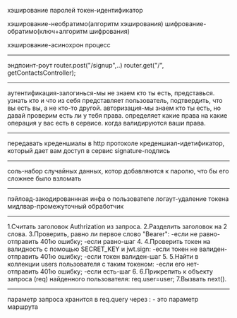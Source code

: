 хэширование паролей
токен-идентификатор

хэширование-необратимо(алгоритм хэширования)
шифрование-обратимо(ключ+алгоритм шифрования)

хэширование-асинохрон процесс

---

эндпоинт-роут
router.post("/signup",..)
router.get("/", getContactsController);

---

аутентификация-залогинься-мы не знаем кто ты есть, представься. узнать кто и что из себя представляет пользователь, подтвердить, что вы есть вы, а не кто-то другой.
авторизация-мы знаем кто ты есть, но давай проверим есть ли у тебя права. определяет какие права на какие операция у вас есть в сервисе. когда валидируются ваши права.

---

передавать креденшиалы в http протоколе
креденшиал-идетификатор, который дает вам доступ в сервис
signature-подпись

---

соль-набор случайных данных, котор добавляются к паролю, что бы его сложнее было взломать

---

пэйлоад-закодированнная инфа о пользователе
логаут-удаление токена
мидлвар-промежуточный обработчик

---

1.Считать заголовок Authrization из запроса.
2.Разделить заголовок на 2 слова.
3.Проверить, равно ли первое слово "Bearer":
-если не равно-отправить 401ю ошибку;
-если равно-шаг 4.
4.Проверить токен на валидность с помощью SECRET_KEY и jwt.sign:
-если токен не валиден-отправить 401ю ошибку;
-если токен валиден-шaг 5.
5.Найти в коллекции users пользователя с таким токеном:
-если его нет-отправить 401ю ошибку;
-если есть-шаг 6.
6.Прикрепить к объекту запроса (req) найденного пользователя:
req.user=user;
7.Вызвать next().

---

параметр запроса хранится в req.query
через : - это параметр маршрута
